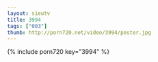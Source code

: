 ```yaml
--- 
layout: sieutv
title: 3994
tags: ["003"]
thumb: http://porn720.net/video/3994/poster.jpg
---
```

{% include porn720 key="3994" %} 
